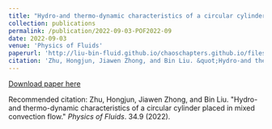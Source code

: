 ```yaml
---
title: "Hydro-and thermo-dynamic characteristics of a circular cylinder placed in mixed convection flow"
collection: publications
permalink: /publication/2022-09-03-POF2022-09
date: 2022-09-03
venue: 'Physics of Fluids'
paperurl: 'http://liu-bin-fluid.github.io/chaoschapters.github.io/files/POF2022-09.pdf'
citation: 'Zhu, Hongjun, Jiawen Zhong, and Bin Liu. &quot;Hydro-and thermo-dynamic characteristics of a circular cylinder placed in mixed convection flow.&quot; <i>Physics of Fluids</i>. 34.9 (2022).'
---
```


<a href='http://liu-bin-fluid.github.io/chaoschapters.github.io/files/POF2022-09.pdf'>Download paper here</a>

Recommended citation: Zhu, Hongjun, Jiawen Zhong, and Bin Liu. "Hydro-and thermo-dynamic characteristics of a circular cylinder placed in mixed convection flow." <i>Physics of Fluids</i>. 34.9 (2022).
